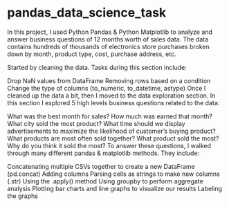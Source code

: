 # pandas_data_science_task
In this project, I used Python Pandas & Python Matplotlib to analyze and answer business questions of 12 months worth of sales data. The data contains hundreds of thousands of electronics store purchases broken down by month, product type, cost, purchase address, etc.

Started by cleaning the data. Tasks during this section include:

Drop NaN values from DataFrame
Removing rows based on a condition
Change the type of columns (to_numeric, to_datetime, astype)
Once I cleaned up the data a bit,  then I moved to the data exploration section. In this section I explored 5 high levels business questions related to the data:

What was the best month for sales? How much was earned that month?
What city sold the most product?
What time should we display advertisements to maximize the likelihood of customer’s buying product?
What products are most often sold together?
What product sold the most? Why do you think it sold the most?
To answer these questions, I walked through many different pandas & matplotlib methods. They include:

Concatenating multiple CSVs together to create a new DataFrame (pd.concat)
Adding columns
Parsing cells as strings to make new columns (.str)
Using the .apply() method
Using groupby to perform aggregate analysis
Plotting bar charts and line graphs to visualize our results
Labeling the graphs
